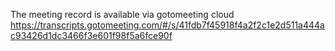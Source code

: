 The meeting record is available via gotomeeting cloud https://transcripts.gotomeeting.com/#/s/41fdb7f45918f4a2f2c1e2d511a444ac93426d1dc3466f3e601f98f5a6fce90f
